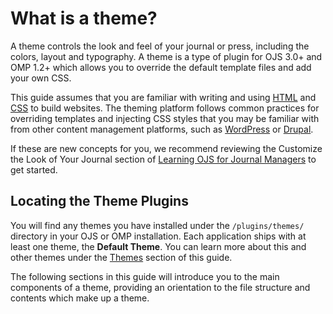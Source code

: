 # What is a theme?

A theme controls the look and feel of your journal or press, including the colors, layout and typography. A theme is a type of plugin for OJS 3.0+ and OMP 1.2+ which allows you to override the default template files and add your own CSS.

This guide assumes that you are familiar with writing and using [HTML](https://en.wikipedia.org/wiki/HTML) and [CSS](https://en.wikipedia.org/wiki/Cascading_Style_Sheets) to build websites. The theming platform follows common practices for overriding templates and injecting CSS styles that you may be familiar with from other content management platforms, such as [WordPress](https://wordpress.org/) or [Drupal](https://www.drupal.org/). 

If these are new concepts for you, we recommend reviewing the Customize the Look of Your Journal
section of [Learning OJS for Journal Managers](https://docs.pkp.sfu.ca/learning-ojs/journal-managers/en/appearance) to get started.

## Locating the Theme Plugins

You will find any themes you have installed under the `/plugins/themes/` directory in your OJS or OMP installation. Each application ships with at least one theme, the **Default Theme**. You can learn more about this and other themes under the [Themes](themes.md) section of this guide.

The following sections in this guide will introduce you to the main components of a theme, providing an orientation to the file structure and contents which make up a theme.
